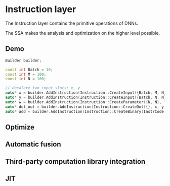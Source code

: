 # Instruction layer

The Instruction layer contains the primitive operations of DNNs. 

The SSA makes the analysis and optimization on the higher level possible.

## Demo
```c++
Builder builder;

const int Batch = 10;
const int M = 100;
const int N = 100;

// decalare two input slots: x, y
auto* x = builder.AddInstruction(Instruction::CreateInput({Batch, M, N}), "x");
auto* y = builder.AddInstruction(Instruction::CreateInput({Batch, N, N}), "y");
auto* w = builder.AddInstruction(Instruction::CreateParameter({N, N}, "w"), "w_create");
auto* dot_out = builder.AddInstruction(Instruction::CreateDot({}, x, y), "dot_compute");
auto* add = builder.AddInstruction(Instruction::CreateBinary(InstrCode::Add, dout_out, y), "bias");
```

## Optimize

## Automatic fusion

## Third-party computation library integration

## JIT
